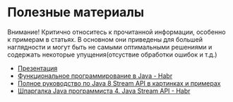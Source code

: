 # Полезные материалы

Внимание! Критично относитесь к прочитанной информации, особенно к примерам в статьях. В основном они приведены для большей наглядности и могут быть не самыми оптимальными решениями и содержать некоторые упущения(отсуствие обработки ошибок и т.д.)

+ [Презентация](7.pdf)
+ [Функциональное программирование в Java - Habr](https://habr.com/ru/post/122919/)
+ [Полное руководство по Java 8 Stream API в картинках и примерах](https://annimon.com/article/2778)
+ [Шпаргалка Java программиста 4. Java Stream API - Habr](https://habr.com/ru/company/luxoft/blog/270383/)
